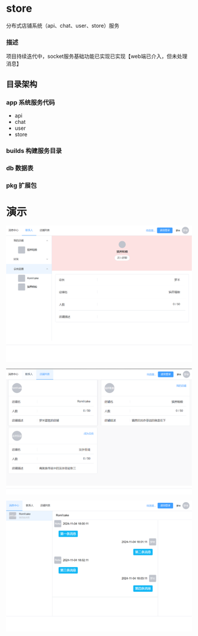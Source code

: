 # store
分布式店铺系统（api、chat、user、store）服务
### 描述
项目持续迭代中，socket服务基础功能已实现已实现【web端已介入，但未处理消息】

## 目录架构
### app     系统服务代码
* api
* chat
* user
* store
### builds  构建服务目录
### db  数据表
### pkg 扩展包



# 演示
![people.png](static/images/people.png)

![store.png](static/images/store.png)

![message.png.png](static/images/message.png)